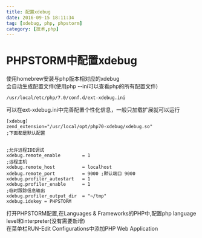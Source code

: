 ```yaml
---
title: 配置xdebug
date: 2016-09-15 18:11:34
tag: [xdebug, php, phpstorm]
category: [技术,php] 
---
```


# PHPSTORM中配置xdebug
使用homebrew安装与php版本相对应的xdebug  
会自动生成配置文件(使用php --ini可以查看php的所有配置文件)
```shell
/usr/local/etc/php/7.0/conf.d/ext-xdebug.ini
```
可以在ext-xdebug.ini中完善配置个性化信息，一般只加载扩展就可以运行
```
[xdebug]
zend_extension="/usr/local/opt/php70-xdebug/xdebug.so"
;下面都是默认配置


;允许远程IDE调试
xdebug.remote_enable        = 1
;远程主机
xdebug.remote_host          = localhost
xdebug.remote_port          = 9000 ;默认端口 9000
xdebug.profiler_autostart   = 1
xdebug.profiler_enable      = 1
;临时跟踪信息输出
xdebug.profiler_output_dir  = "~/tmp"
xdebug.idekey = PHPSTORM
```

打开PHPSTORM配置,在Languages & Frameworks的PHP中,配置php language level和interpreter(没有需要新增)  
在菜单栏RUN-Edit Configurations中添加PHP Web Application
